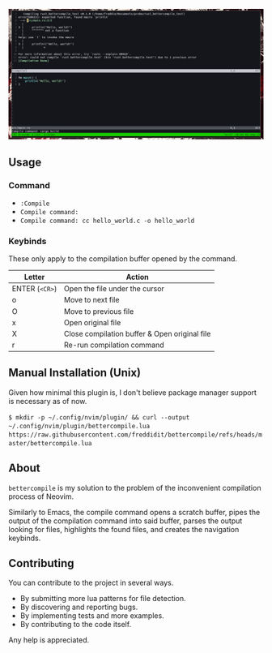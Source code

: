 ![preview](https://github.com/freddidit/bettercompile/blob/master/preview.png)

## Usage

### Command
- ``
:Compile
``
- ``
Compile command:  
``
- ``
Compile command: cc hello_world.c -o hello_world
``

### Keybinds
These only apply to the compilation buffer opened by the command.

| Letter          | Action                                         |
|-----------------|------------------------------------------------|
| ENTER (``<CR>``)| Open the file under the cursor                 |
| o               | Move to next file                              |
| O               | Move to previous file                          |
| x               | Open original file                             |
| X               | Close compilation buffer & Open original file  |
| r               | Re-run compilation command                     |

## Manual Installation (Unix)
Given how minimal this plugin is, I don't believe package manager support is necessary as of now.

``
$ mkdir -p ~/.config/nvim/plugin/ && curl --output ~/.config/nvim/plugin/bettercompile.lua https://raw.githubusercontent.com/freddidit/bettercompile/refs/heads/master/bettercompile.lua
``

## About
``bettercompile`` is my solution to the problem of the inconvenient compilation process of Neovim.

Similarly to Emacs, the compile command opens a scratch buffer, pipes the output of the compilation command into said buffer, parses the output looking for files, highlights the found files, and creates the navigation keybinds.

## Contributing
You can contribute to the project in several ways.
- By submitting more lua patterns for file detection.
- By discovering and reporting bugs.
- By implementing tests and more examples.
- By contributing to the code itself.

Any help is appreciated.
